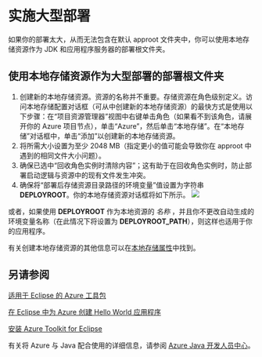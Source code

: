 <properties
    pageTitle="实施大型部署"
    description="了解如何使用 Azure Toolkit for Eclipse 实施大型部署。"
    services=""
    documentationCenter="java"
    authors="rmcmurray"
    manager="wpickett"
    editor=""/>

<tags
    ms.service="multiple"
    ms.workload="na"
    ms.tgt_pltfrm="multiple"
    ms.devlang="Java"
    ms.topic="article"
    ms.date="11/01/2016" 
    wacn.date="12/05/2016" 
    ms.author="robmcm"/>

<!-- Legacy MSDN URL = https://msdn.microsoft.com/library/azure/dn268601.aspx -->

# 实施大型部署 #
如果你的部署太大，从而无法包含在默认 approot 文件夹中，你可以使用本地存储资源作为 JDK 和应用程序服务器的部署根文件夹。

## 使用本地存储资源作为大型部署的部署根文件夹
1. 创建新的本地存储资源。资源的名称并不重要。存储资源在角色级别定义。访问本地存储配置对话框（可从中创建新的本地存储资源）的最快方式是使用以下步骤：在“项目资源管理器”视图中右键单击角色（如果看不到该角色，请展开你的 Azure 项目节点），单击“Azure”，然后单击“本地存储”。在“本地存储”对话框中，单击“添加”以创建新的本地存储资源。
2. 将所需大小设置为至少 2048 MB（指定更小的值可能会导致你在 approot 中遇到的相同文件大小问题）。
3. 确保已选中“回收角色实例时清除内容”；这有助于在回收角色实例时，防止部署启动逻辑与资源中的现有文件发生冲突。
4. 确保将“部署后存储资源目录路径的环境变量”值设置为字符串 **DEPLOYROOT**。你的本地存储资源对话框将如下所示。
    ![][ic667943]

或者，如果使用 **DEPLOYROOT** 作为本地资源的 *名称* ，并且你不更改自动生成的环境变量名称（在此情况下将设置为 **DEPLOYROOT\_PATH**），则这样也适用于你的应用程序。

有关创建本地存储资源的其他信息可以在[本地存储属性][]中找到。

## 另请参阅 ##

[适用于 Eclipse 的 Azure 工具包][]

[在 Eclipse 中为 Azure 创建 Hello World 应用程序][]

[安装 Azure Toolkit for Eclipse][]

有关将 Azure 与 Java 配合使用的详细信息，请参阅 [Azure Java 开发人员中心][]。

<!-- URL List -->

[Azure Java 开发人员中心]: /develop/java/
[适用于 Eclipse 的 Azure 工具包]: /documentation/articles/azure-toolkit-for-eclipse/
[在 Eclipse 中为 Azure 创建 Hello World 应用程序]: /documentation/articles/azure-toolkit-for-eclipse-creating-a-hello-world-application/
[安装 Azure Toolkit for Eclipse]: /documentation/articles/azure-toolkit-for-eclipse-installation/
[本地存储属性]: /documentation/articles/azure-toolkit-for-eclipse-azure-role-properties/#local_storage_properties

<!-- IMG List -->

[ic667943]: ./media/azure-toolkit-for-eclipse-deploying-large-deployments/ic667943.png


<!---HONumber=Mooncake_1128_2016-->